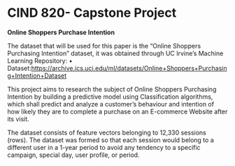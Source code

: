 # CIND 820- Capstone Project
**Online Shoppers Purchase Intention**

The dataset that will be used for this paper is the “Online Shoppers Purchasing Intention” dataset, it was obtained through UC Irvine’s Machine Learning Repository:
•	Dataset:https://archive.ics.uci.edu/ml/datasets/Online+Shoppers+Purchasing+Intention+Dataset 

This project aims to research the subject of Online Shoppers Purchasing Intention by building a predictive model using Classification algorithms, which shall predict and analyze a customer’s behaviour and intention of how likely they are to complete a purchase on an E-commerce Website after its visit.

The dataset consists of feature vectors belonging to 12,330 sessions (rows). The dataset was formed so that each session would belong to a different user in a 1-year period to avoid any tendency to a specific campaign, special day, user profile, or period. 



